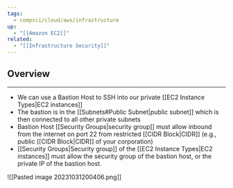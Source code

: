 ```yaml
---
tags:
  - compsci/cloud/aws/infrastructure
up:
  - "[[Amazon EC2]]"
related:
  - "[[Infrastructure Security]]"
---
```

## Overview
___
- We can use a Bastion Host to SSH into our private [[EC2 Instance Types|EC2 instances]]
- The bastion is in the [[Subnets#Public Subnet|public subnet]] which is then connected to all other private subnets
- Bastion Host [[Security Groups|security group]] must allow inbound from the internet on port 22 from restricted [[CIDR Block|CIDR]] (e.g., public [[CIDR Block|CIDR]] of your corporation)
- [[Security Groups|Security group]] of the [[EC2 Instance Types|EC2 instances]] must allow the security group of the bastion host, or the private IP of the bastion host.

![[Pasted image 20231031200406.png]]